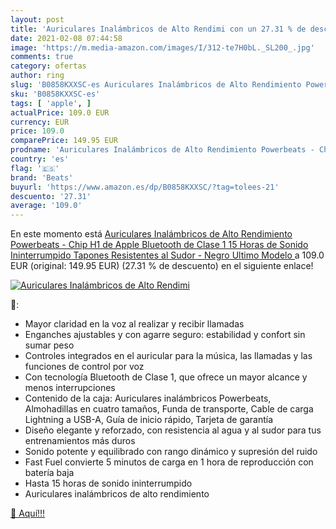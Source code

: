 ```yaml
---
layout: post
title: 'Auriculares Inalámbricos de Alto Rendimi con un 27.31 % de descuento'
date: 2021-02-08 07:44:58
image: 'https://m.media-amazon.com/images/I/312-te7H0bL._SL200_.jpg'
comments: true
category: ofertas
author: ring
slug: 'B0858KXXSC-es Auriculares Inalámbricos de Alto Rendimiento Powerbeats -...'
sku: 'B0858KXXSC-es'
tags: [ 'apple', ]
actualPrice: 109.0 EUR
currency: EUR
price: 109.0
comparePrice: 149.95 EUR
prodname: 'Auriculares Inalámbricos de Alto Rendimiento Powerbeats - Chip H1 de Apple  Bluetooth de Clase 1  15 Horas de Sonido Ininterrumpido  Tapones Resistentes al Sudor - Negro  Ultimo Modelo '
country: 'es'
flag: '🇪🇸'
brand: 'Beats'
buyurl: 'https://www.amazon.es/dp/B0858KXXSC/?tag=tolees-21'
descuento: '27.31'
average: '109.0'
---
```


En este momento está [Auriculares Inalámbricos de Alto Rendimiento Powerbeats - Chip H1 de Apple  Bluetooth de Clase 1  15 Horas de Sonido Ininterrumpido  Tapones Resistentes al Sudor - Negro  Ultimo Modelo ](https://www.amazon.es/dp/B0858KXXSC/?tag=tolees-21) a 109.0 EUR (original: 149.95 EUR) (27.31 %  de descuento) en el siguiente enlace!

[![Auriculares Inalámbricos de Alto Rendimi](https://m.media-amazon.com/images/I/312-te7H0bL._SL200_.jpg)](https://www.amazon.es/dp/B0858KXXSC/?tag=tolees-21)

🔎:

- Mayor claridad en la voz al realizar y recibir llamadas
- Enganches ajustables y con agarre seguro: estabilidad y confort sin sumar peso
- Controles integrados en el auricular para la música, las llamadas y las funciones de control por voz
- Con tecnología Bluetooth de Clase 1, que ofrece un mayor alcance y menos interrupciones
- Contenido de la caja: Auriculares inalámbricos Powerbeats, Almohadillas en cuatro tamaños, Funda de transporte, Cable de carga Lightning a USB-A, Guía de inicio rápido, Tarjeta de garantía
- Diseño elegante y reforzado, con resistencia al agua y al sudor para tus entrenamientos más duros
- Sonido potente y equilibrado con rango dinámico y supresión del ruido
- Fast Fuel convierte 5 minutos de carga en 1 hora de reproducción con batería baja
- Hasta 15 horas de sonido ininterrumpido
- Auriculares inalámbricos de alto rendimiento

[🛒 Aquí!!!](https://www.amazon.es/dp/B0858KXXSC/?tag=tolees-21)
